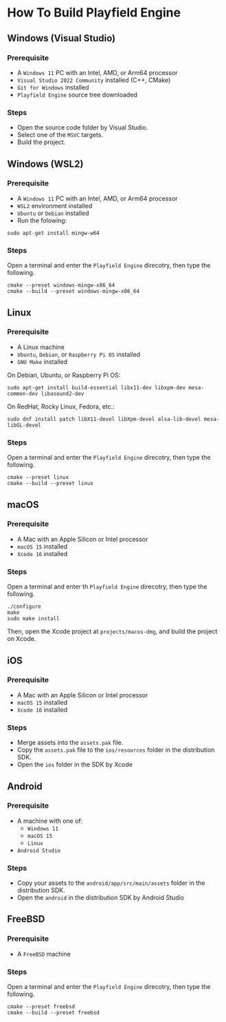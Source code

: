 How To Build Playfield Engine
=============================

## Windows (Visual Studio)

### Prerequisite

* A `Windows 11` PC with an Intel, AMD, or Arm64 processor
* `Visual Studio 2022 Community` installed (C++, CMake)
* `Git for Windows` installed
* `Playfield Engine` source tree downloaded

### Steps

- Open the source code folder by Visual Studio.
- Select one of the `MSVC` targets.
- Build the project.

## Windows (WSL2)

### Prerequisite

* A `Windows 11` PC with an Intel, AMD, or Arm64 processor
* `WSL2` environment installed
* `Ubuntu` or `Debian` installed
* Run the folowing:
```
sudo apt-get install mingw-w64
```

### Steps

Open a terminal and enter the `Playfield Engine` direcotry, then type the following.

```
cmake --preset windows-mingw-x86_64
cmake --build --preset windows-mingw-x86_64
```

## Linux

### Prerequisite

* A Linux machine
* `Ubuntu`, `Debian`, or `Raspberry Pi OS` installed
* `GNU Make` installed

On Debian, Ubuntu, or Raspberry Pi OS:
```
sudo apt-get install build-essential libx11-dev libxpm-dev mesa-common-dev libasound2-dev
```

On RedHat, Rocky Linux, Fedora, etc.:
```
sudo dnf install patch libX11-devel libXpm-devel alsa-lib-devel mesa-libGL-devel
```

### Steps

Open a terminal and enter the `Playfield Engine` direcotry, then type the following.

```
cmake --preset linux
cmake --build --preset linux
```

## macOS

### Prerequisite

* A Mac with an Apple Silicon or Intel processor
* `macOS 15` installed
* `Xcode 16` installed

### Steps

Open a terminal and enter th `Playfield Engine` direcotry, then type the following.

```
./configure
make
sudo make install
```

Then, open the Xcode project at `projects/macos-dmg`, and build the project on Xcode.

## iOS

### Prerequisite

* A Mac with an Apple Silicon or Intel processor
* `macOS 15` installed
* `Xcode 16` installed

### Steps

- Merge assets into the `assets.pak` file.
- Copy the `assets.pak` file to the `ios/resources` folder in the distribution SDK.
- Open the `ios` folder in the SDK by Xcode

## Android

### Prerequisite

* A machine with one of:
    * `Windows 11`
    * `macOS 15`
    * `Linux`
* `Android Studio`

### Steps

- Copy your assets to the `android/app/src/main/assets` folder in the distribution SDK.
- Open the `android` in the distribution SDK by Android Studio

## FreeBSD

### Prerequisite

* A `FreeBSD` machine

### Steps

Open a terminal and enter the `Playfield Engine` direcotry, then type the following.

```
cmake --preset freebsd
cmake --build --preset freebsd
```
